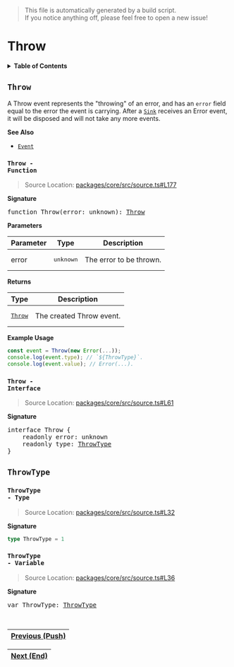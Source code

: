 > This file is automatically generated by a build script.<br>If you notice anything off, please feel free to open a new issue!

# Throw

<details><summary><b>Table of Contents</b></summary><br>

1. [<code>Throw</code>](#Throw) - [<code>Function</code>](#Throw-Function), [<code>Interface</code>](#Throw-Interface)
   1. [<code>ThrowType</code>](#ThrowType) - [<code>Type</code>](#ThrowType-TypeAlias), [<code>Variable</code>](#ThrowType-Variable)</details>

## <a name="Throw"></a><code>Throw</code>

A Throw event represents the &quot;throwing&quot; of an error, and has an <code>error</code> field equal to the error the event is carrying. After a <code>[Sink](..\/03-api-source\/02-Sink.md#Sink)</code> receives an Error event, it will be disposed and will not take any more events.

<b>See Also</b>

- <code>[Event](00-Event.md#Event)</code>

### <a name="Throw-Function"></a><code>Throw - Function</code>

> Source Location: [packages\/core\/src\/source.ts#L177](..\/..\/packages\/core\/src\/source.ts#L177)

<b>Signature</b>

<pre>function Throw(error: unknown): <a href="#Throw-Interface">Throw</a></pre>

<b>Parameters</b>

| Parameter | Type | Description |
| --- | --- | --- |
| error | <pre lang="ts">unknown</pre> | The error to be thrown. |

<b>Returns</b>

| Type | Description |
| --- | --- |
| <pre>[Throw](#Throw-Interface)</pre> | The created Throw event. |

<b>Example Usage</b>

```ts
const event = Throw(new Error(...));
console.log(event.type); // `${ThrowType}`.
console.log(event.value); // Error(...).
```

### <a name="Throw-Interface"></a><code>Throw - Interface</code>

> Source Location: [packages\/core\/src\/source.ts#L61](..\/..\/packages\/core\/src\/source.ts#L61)

<b>Signature</b>

<pre>interface Throw {<br>    readonly error: unknown<br>    readonly type: <a href="#ThrowType-TypeAlias">ThrowType</a><br>}</pre>

## <a name="ThrowType"></a><code>ThrowType</code>

### <a name="ThrowType-TypeAlias"></a><code>ThrowType - Type</code>

> Source Location: [packages\/core\/src\/source.ts#L32](..\/..\/packages\/core\/src\/source.ts#L32)

<b>Signature</b>

```ts
type ThrowType = 1
```

### <a name="ThrowType-Variable"></a><code>ThrowType - Variable</code>

> Source Location: [packages\/core\/src\/source.ts#L36](..\/..\/packages\/core\/src\/source.ts#L36)

<b>Signature</b>

<pre>var ThrowType: <a href="#ThrowType-TypeAlias">ThrowType</a></pre><br>

| [Previous \(Push\)](01-Push.md#readme) |
| --- |

<div align="right">

| [Next \(End\)](03-End.md#readme) |
| --- |
</div>
